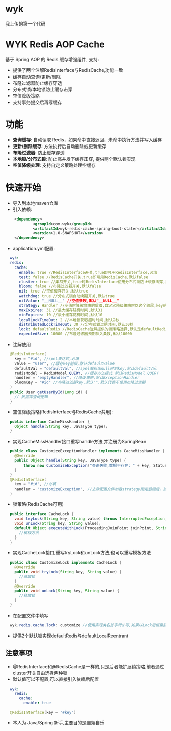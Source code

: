 # wyk
我上传的第一个代码
# WYK Redis AOP Cache
基于 Spring AOP 的 Redis 缓存增强组件, 支持:
- 提供了两个注解RedisInterface与RedisCache,功能一致
- 缓存自动查询/更新/删除
- 布隆过滤器防止缓存穿透
- 分布式锁/本地锁防止缓存击穿
- 空值降级策略
- 支持事务提交后再写缓存
# 功能
- **查询缓存**: 自动读取 Redis，如果命中直接返回，未命中执行方法并写入缓存
- **更新/删除缓存**: 方法执行后自动删除或更新缓存
- **布隆过滤器**: 防止缓存穿透
- **本地锁/分布式锁**: 防止高并发下缓存击穿, 提供两个默认锁实现
- **空值降级处理**: 支持自定义策略处理空缓存
# 快速开始
- 导入到本地maven仓库
- 引入依赖:
```xml
	<dependency>
			<groupId>com.wyk</groupId>
			<artifactId>wyk-redis-cache-spring-boot-stater</artifactId>
			<version>1.0-SNAPSHOT</version>
	</dependency>
```
- application.yml配置:
```yml
  wyk:
  redis:
    cache:
      enable: true //RedisInterface开关,true即可用RedisInterface,必填
      test: false //RedisCache开关,true即可用RedisCache,默认false
      cluster: true //集群开关,true时RedisInterface使用分布式锁防止缓存击穿,默认true
      bloom: false //布隆过滤器开关,默认false
      nil: true //空值缓存开关,默认true
      watchdog: true //分布式锁自动续期开关,默认true
      nilValue: "__NULL__" //空值参数,默认"__NULL__"
      strategy: Handler //空值时降级策略的后缀,自定义降级策略时以这个结尾,key就是删掉后缀首字母小写,默认Handler
      maxExpires: 31 //最大缓存随机时间,默认31
      minExpires: 10 //最小缓存随机时间,默认10
      localLockTimeOut: 2 //本地锁获取超时时间,默认2秒
      distributedLockTimeOut: 30 //分布式锁过期时间,默认30秒
      lock: defaultRedis //RedisCache注解提供的锁策略选择,默认是defaultRedis(分布式锁)
      expectedSize: 10000 //布隆过滤器预期插入条数,默认10000
```
- 注解使用
```java
  @RedisInterface(
    key = "#id", //spel表达式,必填
    value = "user", //缓存key前缀,默认defaultValue
    defaultVal = "defaultVal", //spel解析出null时的key,默认defaultVal
    redisModel = RedisModel.QUERY, //缓存方法模式,默认RedisModel.QUERY
    handler = "emptyHandler", //降级策略,默认ExceptionHandler
    bloomKey = "#id" //布隆过滤器key,默认"",默认代表不使用布隆过滤器
  )
  public User getUserById(Long id) {
    // 数据库查询逻辑
  }
```
- 空值降级策略(RedisInterface与RedisCache共用):
```java
  public interface CacheMissHandler {
    Object handle(String key, JavaType type);
  }
```
- 实现CacheMissHandler接口重写handle方法,并注册为SpringBean
```java
  public class CustomizeExceptionHandler implements CacheMissHandler {
    @Override
    public Object handle(String key, JavaType type) {
        throw new CustomizeException("查询失败,数据不存在: " + key, Status.BAD_REQUEST.getCode());
    }
  }
  @RedisInterface(
    key = "#id", //必填
    handler = "customizeException", //去除配置文件参数strategy指定后缀后，首字母小写
  )
```
- 锁策略(RedisCache可用)
```java
  public interface CacheLock {
    void tryLock(String key, String value) throws InterruptedException;
    void unLock(String key, String value);
    default Object executeWithLock(ProceedingJoinPoint joinPoint, String key, RedisUtil redisUtil) throws Throwable {
      //模板方法
    }
  }
```
- 实现CacheLock接口,重写tryLock和unLock方法,也可以重写模板方法
```java
  public class CustomizeLock implements CacheLock {
    @Override
    public void tryLock(String key, String value) {
      //获取锁
    }
    @Override
    public void unLock(String key, String value) {
      //释放锁
    }
  }
```
- 在配置文件中填写
```java
  wyk.redis.cache.lock: customize //使用实现类名首字母小写,如果以Lock后缀需要去除后缀
```
- 提供2个默认锁实现defaultRedis与defaultLocalReentrant
## 注意事项
- @RedisInterface和@RedisCache是一样的,只是后者能扩展锁策略,前者通过cluster开关自由选择两种锁
- 默认值可以不配置,可以直接引入依赖后配置
```yml
  wyk:
    redis:
      cache:
        enable: true
```
```java
  @RedisInterface(key = "#key")
```
- 本人为 Java/Spring 新手,主要目的是自娱自乐
